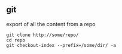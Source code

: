 

## git

export of all the content from a repo

```
git clone http://some/repo/ 
cd repo
git checkout-index --prefix=/some/dir/ -a
```